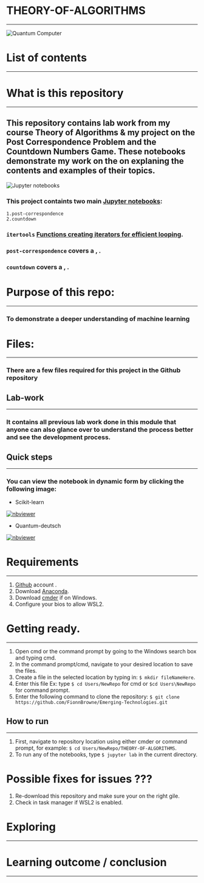 # THEORY-OF-ALGORITHMS
***
![Quantum Computer](https://upload.wikimedia.org/wikipedia/commons/thumb/6/6e/Complexity_subsets_pspace.svg/1920px-Complexity_subsets_pspace.svg.png)

# List of contents
***

# What is this repository
***
## This repository contains lab work from my course Theory of Algorithms & my project on the Post Correspondence Problem and the Countdown Numbers Game. These notebooks demonstrate my work on the on explaning the contents and examples of their topics.

![Jupyter notebooks](https://upload.wikimedia.org/wikipedia/commons/thumb/3/38/Jupyter_logo.svg/414px-Jupyter_logo.svg.png)

### This project containts two main [Jupyter notebooks](https://jupyter.org/):
    1.post-correspondence
    2.countdown
    
### `itertools`  [Functions creating iterators for efficient looping](https://docs.python.org/3/library/itertools.html#module-itertools). 

### `post-correspondence` covers a [](), []().

### `countdown` covers a [](), []().

# Purpose of this repo:
***
### To demonstrate a deeper understanding of machine learning 

# Files:
***
### There are a few files required for this project in the Github repository

## Lab-work
***
### It contains all previous lab work done in this module that anyone can also glance over to understand the process better and see the development process.

## Quick steps
***
### You can view the notebook in dynamic form by clicking the following image:
- Scikit-learn

[![nbviewer](https://raw.githubusercontent.com/jupyter/design/master/logos/Badges/nbviewer_badge.svg)](https://nbviewer.org/github/FionnBrowne/Emerging-Technologies/blob/main/scikit-learn.ipynb)
- Quantum-deutsch

[![nbviewer](https://raw.githubusercontent.com/jupyter/design/master/logos/Badges/nbviewer_badge.svg)](https://nbviewer.org/github/FionnBrowne/Emerging-Technologies/blob/main/quantum-deutsch.ipynb)

# Requirements
***
1. [Github](https://github.com/) account .
2. Download [Anaconda](https://docs.anaconda.com/anaconda/install/index.html).
3. Download [cmder](https://cmder.net/) if on Windows.
4. Configure your bios to allow WSL2.

# Getting ready.
***
1. Open cmd or the command prompt by going to the Windows search box and typing cmd.
2. In the command prompt/cmd, navigate to your desired location to save the files.
3. Create a file in the selected location by typing in: `$ mkdir fileNameHere`. 
4. Enter this file Ex: type `$ cd Users/NewRepo` for cmd or `$cd Users\NewRepo` for command prompt.
5. Enter the following command to clone the repository: `$ git clone https://github.com/FionnBrowne/Emerging-Technologies.git`

## How to run
***
1. First, navigate to repository location using either cmder or command prompt, for example: `$ cd Users/NewRepo/THEORY-OF-ALGORITHMS`.
2. To run any of the notebooks, type `$ jupyter lab` in the current directory.

# Possible fixes for issues ???
1. Re-download this repository and make sure your on the right gile.
2. Check in task manager if WSL2 is enabled.

# Exploring
***

# Learning outcome / conclusion
***



